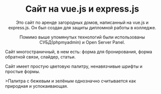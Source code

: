 <h1 align="center">Сайт на vue.js и express.js</h1>
<p align="center">Это сайт по аренде загородных домов, написанный на vue.js и express.js. Он был создан для защиты дипломной работы в колледже.</p>
<p align="center">Помимо выше упомянутых технологий были использованы СУБД(phpmyadmin) и Open Server Panel.</p>
<p>Сайт многостраничный, в нем есть: форма для бронирования, форма обратной связи, слайдер, статьи.</p>
<p>Сайт имеет простую цветовую палитру, ненавязчивые шрифты и простые формы.
<p>>Палитра с бежевым и зелёным однозначно считывается как природная и успокаивающая.</p>
